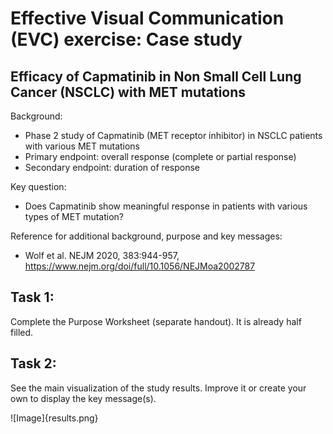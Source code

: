 # Effective Visual Communication (EVC) exercise: Case study

## Efficacy of Capmatinib in Non Small Cell Lung Cancer (NSCLC) with MET mutations

Background:

 -	Phase 2 study of Capmatinib (MET receptor inhibitor) in NSCLC patients with various MET mutations
 -	Primary endpoint: overall response (complete or partial response) 
 -	Secondary endpoint: duration of response

Key question: 
- Does Capmatinib show meaningful response in patients with various types of MET mutation?

Reference for additional background, purpose and key messages:
- Wolf et al. NEJM 2020, 383:944-957, https://www.nejm.org/doi/full/10.1056/NEJMoa2002787

## Task 1:

Complete the Purpose Worksheet (separate handout). It is already half filled.

## Task 2:

See the main visualization of the study results. Improve it or create your own to display the key message(s).

![Image]{results.png}
